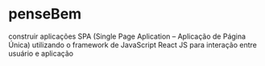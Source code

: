 # penseBem
construir aplicações SPA (Single Page Aplication – Aplicação de Página Única) utilizando o framework de JavaScript React JS para interação entre usuário e aplicação

